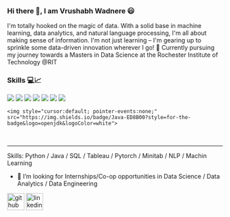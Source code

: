 ### Hi there 👋, I am Vrushabh Wadnere 😃

I'm totally hooked on the magic of data. With a solid base in machine learning, data analytics, and natural language processing, I'm all about making sense of information. I'm not just learning – I'm gearing up to sprinkle some data-driven innovation wherever I go! 🚀 Currently pursuing my journey towards a Masters in Data Science at the Rochester Institute of Technology @RIT

<h3>Skills 💻📈</h3>
<div style="cursor:default; pointer-events:none;">
    <img style="cursor:default; pointer-events:none;" src="https://img.shields.io/badge/python-%2314354C.svg?style=for-the-badge&logo=python&logoColor=white">
    <img style="cursor:default; pointer-events:none;" src="https://img.shields.io/badge/pandas-%23150458.svg?style=for-the-badge&logo=pandas&logoColor=white">
    <img style="cursor:default; pointer-events:none;" src="https://img.shields.io/badge/numpy-%23013243.svg?style=for-the-badge&logo=numpy&logoColor=white">
    <img style="cursor:default; pointer-events:none;" src="https://img.shields.io/badge/scikit--learn-%23F7931E.svg?style=for-the-badge&logo=scikit-learn&logoColor=white">
    <img style="cursor:default; pointer-events:none;" src="https://img.shields.io/badge/git-%23F05033.svg?style=for-the-badge&logo=git&logoColor=white">
    <img style="cursor:default; pointer-events:none;" src="https://img.shields.io/badge/html5-%23E34F26.svg?style=for-the-badge&logo=html5&logoColor=white">
    <img style="cursor:default; pointer-events:none;" src="https://img.shields.io/badge/css-%23E34F26.svg?style=for-the-badge&logo=css3&logoColor=white">
   
    <img style="cursor:default; pointer-events:none;" src="https://img.shields.io/badge/Java-ED8B00?style=for-the-badge&logo=openjdk&logoColor=white">
</div>
<br>
<hr>



Skills: Python / Java / SQL / Tableau / Pytorch / Minitab / NLP / Machin Learning

- 🤔 I’m looking for Internships/Co-op opportunities in Data Science / Data Analytics / Data Engineering 


[<img src='https://cdn.jsdelivr.net/npm/simple-icons@3.0.1/icons/github.svg' alt='github' height='40'>](https://github.com/https://github.com/Vrushabh22/vrushabhwadnere)  [<img src='https://cdn.jsdelivr.net/npm/simple-icons@3.0.1/icons/linkedin.svg' alt='linkedin' height='40'>](https://www.linkedin.com/in/https://www.linkedin.com/in/vrushabh-wadnere-7100991a0//)  
